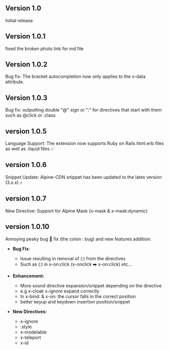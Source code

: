 ## Version 1.0

Initial release

## Version 1.0.1

fixed the broken photo link for md file

## Version 1.0.2

Bug fix: The bracket autocompletion now only applies to the x-data attribute.

## Version 1.0.3

Bug fix: outputting double "@" sign or ":" for directives that start with them such as @click or :class

## version 1.0.5

Language Support: The extension now supports Ruby on Rails html.erb files as well as .liquid files ✅

## version 1.0.6

Snippet Update: Alpine-CDN snippet has been updated to the lates version (3.x.x) ⤴️

## version 1.0.7

New Directive: Support for Alpine Mask (x-mask & x-mask:dynamic)

## version 1.0.10

Annoying pesky bug 🐞 fix (the colon : bug) and new features addition:

- **Bug Fix**:
  - Issue resulting in removal of (:) from the directives
  - Such as (:) in x-on:click (x-onclick ➡️ x-on:click) etc...
- **Enhancement:**

  - More sound directive expansion/snippet depending on the directive
  - e.g x-cloak x-ignore expand correctly
  - In x-bind: & x-on: the cursor falls in the correct position
  - better keyup and keydown insertion position/snippet

- **New Directives:**
  - x-ignore
  - :style
  - x-modelable
  - x-teleport
  - x-id
